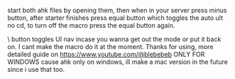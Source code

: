 start both ahk files by opening them, then when in your server press minus button, after starter finishes press equal button
which toggles the auto ult no cd, to turn off the macro press the equal button again.

\ button toggles UI nav incase you wanna get out the mode or put it back on. I cant make the macro do it at the moment.
Thanks for using, more detailed guide on https://www.youtube.com/@blebebeb
ONLY FOR WINDOWS cause ahk only on windows, ill make a mac version in the future since i use that too.
